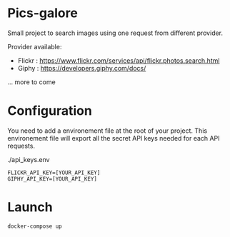 # Pics-galore

Small project to search images using one request from different provider.

Provider available: 

- Flickr : https://www.flickr.com/services/api/flickr.photos.search.html
- Giphy : https://developers.giphy.com/docs/

... more to come

# Configuration

You need to add a environement file at the root of your project.
This environement file will export all the secret API keys needed for each API requests.

./api_keys.env
```
FLICKR_API_KEY=[YOUR_API_KEY]
GIPHY_API_KEY=[YOUR_API_KEY]
```

# Launch

```
docker-compose up
```

